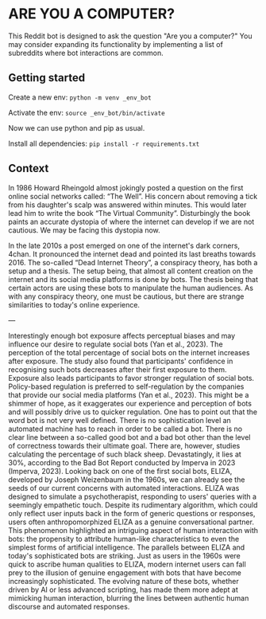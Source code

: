 # ARE YOU A COMPUTER?
This Reddit bot is designed to ask the question "Are you a computer?" You may consider expanding its functionality by implementing a list of subreddits where bot interactions are common.

## Getting started
Create a new env: `python -m venv _env_bot`

Activate the env: `source _env_bot/bin/activate`

Now we can use python and pip as usual.

Install all dependencies: `pip install -r requirements.txt`

## Context
In 1986 Howard Rheingold almost jokingly posted a question on the first online social networks called: “The Well”. His concern about removing a tick from his daughter's scalp was answered within minutes. This would later lead him to write the book “The Virtual Community”. Disturbingly the book paints an accurate dystopia of where the internet can develop if we are not cautious. We may be facing this dystopia now. 

In the late 2010s a post emerged on one of the internet's dark corners, 4chan. It pronounced the internet dead and pointed its last breaths towards 2016. The so-called “Dead Internet Theory”, a conspiracy theory, has both a setup and a thesis. The setup being, that almost all content creation on the internet and its social media platforms is done by bots. The thesis being that certain actors are using these bots to manipulate the human audiences. As with any conspiracy theory, one must be cautious, but there are strange similarities to today's online experience.

—


Interestingly enough bot exposure affects perceptual biases and may influence our desire to regulate social bots (Yan et al., 2023). The perception of the total percentage of social bots on the internet increases after exposure. The study also found that participants' confidence in recognising such bots decreases after their first exposure to them. Exposure also leads participants to favor stronger regulation of social bots. Policy-based regulation is preferred to self-regulation by the companies that provide our social media platforms (Yan et al., 2023). This might be a shimmer of hope, as it exaggerates our experience and perception of bots and will possibly drive us to quicker regulation. 
One has to point out that the word bot is not very well defined. There is no sophistication level an automated machine has to reach in order to be called a bot. There is no clear line between a so-called good bot and a bad bot other than the level of correctness towards their ultimate goal. 
There are, however, studies calculating the percentage of such black sheep. Devastatingly, it lies at 30%, according to the Bad Bot Report conducted by Imperva in 2023 (Imperva, 2023).
Looking back on one of the first social bots, ELIZA, developed by Joseph Weizenbaum in the 1960s, we can already see the seeds of our current concerns with automated interactions. ELIZA was designed to simulate a psychotherapist, responding to users' queries with a seemingly empathetic touch. Despite its rudimentary algorithm, which could only reflect user inputs back in the form of generic questions or responses, users often anthropomorphized ELIZA as a genuine conversational partner. This phenomenon highlighted an intriguing aspect of human interaction with bots: the propensity to attribute human-like characteristics to even the simplest forms of artificial intelligence.
The parallels between ELIZA and today's sophisticated bots are striking. Just as users in the 1960s were quick to ascribe human qualities to ELIZA, modern internet users can fall prey to the illusion of genuine engagement with bots that have become increasingly sophisticated. The evolving nature of these bots, whether driven by AI or less advanced scripting, has made them more adept at mimicking human interaction, blurring the lines between authentic human discourse and automated responses.
